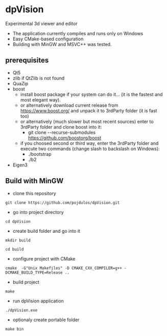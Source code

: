 # dpVision
Experimental 3d viewer and editor

* The application currently compiles and runs only on Windows
* Easy CMake-based configuration
* Building with MinGW and MSVC++ was tested.

## prerequisites

* Qt5
* zlib if QtZlib is not found
* QuaZip
* boost
  * install boost package if your system can do it... (it is the fastest and most elegant way).
  * or alternatively download current release from <https://www.boost.org/> and unpack it to 3rdParty folder (it is fast too)
  * or alternatively (much slower but most recent sources) enter to 3rdParty folder and clone boost into it:
    * git clone --recurse-submodules <https://github.com/boostorg/boost>
  * if you choosed second or third way, enter the 3rdParty folder and execute two commands (change slash to backslash on Windows):
    * ./bootstrap
    * ./b2
* Eigen3

## Build with MinGW

* clone this repository

``git clone https://github.com/pojdulos/dpVision.git``

* go into project directory

``cd dpVision``

* create build folder and go into it

``mkdir build``

``cd build``

* configure project with CMake

``cmake  -G"Unix Makefiles" -D CMAKE_CXX_COMPILER=g++ -DCMAKE_BUILD_TYPE=Release ..``

* build project

``make``

* run dpVision application

``./dpVision.exe``

* optionaly create portable folder

``make bin``



